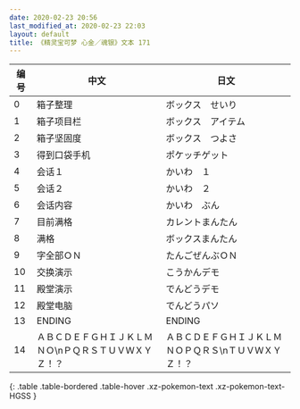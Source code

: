 ```yaml
---
date: 2020-02-23 20:56
last_modified_at: 2020-02-23 22:03
layout: default
title: 《精灵宝可梦 心金／魂银》文本 171
---
```

| 编号 | 中文 | 日文 |
| ---- | ---- | ---- |
| 0 | 箱子整理 | ボックス　せいり |
| 1 | 箱子项目栏 | ボックス　アイテム |
| 2 | 箱子坚固度 | ボックス　つよさ |
| 3 | 得到口袋手机 | ポケッチゲット |
| 4 | 会话１ | かいわ　１ |
| 5 | 会话２ | かいわ　２ |
| 6 | 会话内容 | かいわ　ぶん |
| 7 | 目前满格 | カレントまんたん |
| 8 | 满格 | ボックスまんたん |
| 9 | 字全部ＯＮ | たんごぜんぶＯＮ |
| 10 | 交换演示 | こうかんデモ |
| 11 | 殿堂演示 | でんどうデモ |
| 12 | 殿堂电脑 | でんどうパソ |
| 13 | ENDING | ENDING |
| 14 | ＡＢＣＤＥＦＧＨＩＪＫＬＭＮＯ\nＰＱＲＳＴＵＶＷＸＹＺ！？ | ＡＢＣＤＥＦＧＨＩＪＫＬＭＮＯＰＱＲＳ\nＴＵＶＷＸＹＺ！？ |
{: .table .table-bordered .table-hover .xz-pokemon-text .xz-pokemon-text-HGSS }